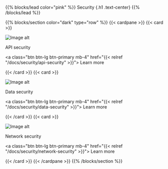 {{% blocks/lead color="pink" %}}
Security
{.h1 .text-center}
{{% /blocks/lead %}}

{{% blocks/section color="dark" type="row" %}}
{{< cardpane >}}
{{< card >}}

![Image alt](/api-security.png)

API security

<a class="btn btn-lg btn-primary mb-4" href="{{< relref "/docs/security/api-security" >}}">
Learn more <i class="fas fa-arrow-alt-circle-right ms-2"></i>
</a>

{{< /card >}}
{{< card >}}

![Image alt](/data-security.png)

Data security

<a class="btn btn-lg btn-primary mb-4" href="{{< relref "/docs/security/data-security" >}}">
Learn more <i class="fas fa-arrow-alt-circle-right ms-2"></i>
</a>

{{< /card >}}
{{< card >}}

![Image alt](/network-security.png)

Network security

<a class="btn btn-lg btn-primary mb-4" href="{{< relref "/docs/security/network-security" >}}">
Learn more <i class="fas fa-arrow-alt-circle-right ms-2"></i>
</a>

{{< /card >}}
{{< /cardpane >}}
{{% /blocks/section %}}